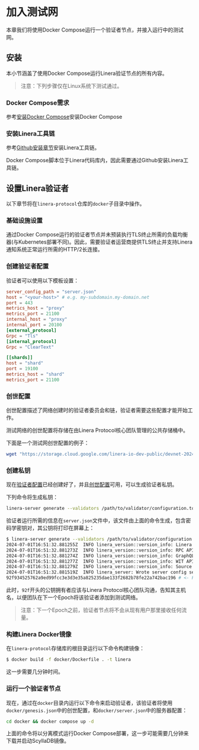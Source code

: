 # 加入测试网

本章我们将使用Docker Compose运行一个验证者节点，并接入运行中的测试网。

## 安装

本小节涵盖了使用Docker Compose运行Linera验证节点的所有内容。

> 注意：下列步骤仅在Linux系统下测试通过。

### Docker Compose需求

参考[安装Docker Compose](https://docs.docker.com/compose/install/)安装Docker Compose

### 安装Linera工具链

参考[Github安装章节](../../developers/getting_started/installation.md#installing-from-github)安装Linera工具链。

Docker Compose脚本位于Linera代码库内，因此需要通过Github安装Linera工具链。

## 设置Linera验证者

以下章节将在`linera-protocol`仓库的`docker`子目录中操作。

### 基础设施设置

通过Docker Compose运行的验证者节点并未预装执行TLS终止所需的负载均衡器(与Kubernetes部署不同)。因此，需要验证者运营商提供TLS终止并支持Linera通知系统正常运行所需的HTTP/2长连接。

### 创建验证者配置

验证者可以使用以下模板设置：

```toml
server_config_path = "server.json"
host = "<your-host>" # e.g. my-subdomain.my-domain.net
port = 443
metrics_host = "proxy"
metrics_port = 21100
internal_host = "proxy"
internal_port = 20100
[external_protocol]
Grpc = "Tls"
[internal_protocol]
Grpc = "ClearText"

[[shards]]
host = "shard"
port = 19100
metrics_host = "shard"
metrics_port = 21100

```

### 创世配置

创世配置描述了网络创建时的验证者委员会和链，验证者需要这些配置才能开始工作。

测试网络的创世配置将存储在由Linera Protocol核心团队管理的公共存储桶中。

下面是一个测试网创世配置的例子：

```bash
wget "https://storage.cloud.google.com/linera-io-dev-public/devnet-2024-05-07/genesis.json"
```

### 创建私钥

现在[验证者配置](joining.md#creating-your-validator-configuration)已经创建好了，并且[创世配置](joining.md#genesis-configuration)可用，可以生成验证者私钥。

下列命令将生成私钥：

```bash
linera-server generate --validators /path/to/validator/configuration.toml
```

验证者运行所需的信息在`server.json`文件中，该文件由上面的命令生成，包含密码学密钥对，其公钥将打印在屏幕上：

```bash
$ linera-server generate --validators /path/to/validator/configuration.toml
2024-07-01T16:51:32.881255Z  INFO linera_version::version_info: Linera protocol: v0.12.0
2024-07-01T16:51:32.881273Z  INFO linera_version::version_info: RPC API hash: p//G+L8e12ZRwUdWoGHWYvWA/03kO0n6gtgKS4D4Q0o
2024-07-01T16:51:32.881274Z  INFO linera_version::version_info: GraphQL API hash: KcS5z1lEg+L9QjcP99l5vNSc7LfCwnwEsfDvMZGJ/PM
2024-07-01T16:51:32.881277Z  INFO linera_version::version_info: WIT API hash: p//G+L8e12ZRwUdWoGHWYvWA/03kO0n6gtgKS4D4Q0o
2024-07-01T16:51:32.881279Z  INFO linera_version::version_info: Source code: https://github.com/linera-io/linera-protocol/tree/44b3e1ab15 (dirty)
2024-07-01T16:51:32.881519Z  INFO linera_server: Wrote server config server.json
92f934525762a9ed99fcc3e3d3e35a825235dae133f2682b78fe22a742bac196 # <- Public Key
```

此时，`92f`开头的公钥拥有者应该与Linera Protocol核心团队沟通，告知其主机名，以便团队在下一个Epoch将该验证者添加到测试网络。

> 注意：下一个Epoch之前，验证者节点将不会从现有用户那里接收任何流量。

### 构建Linera Docker镜像

在`linera-protocol`存储库的根目录运行以下命令构建镜像：

```bash
$ docker build -f docker/Dockerfile . -t linera
```

这一步需要几分钟时间。

### 运行一个验证者节点

现在，通过在`docker`目录内运行以下命令来启动验证者，该验证者将使用`docker/genesis.json`中的创世配置，和`docker/server.json`中的服务器配置：

```bash
cd docker && docker compose up -d
```

上面的命令将以分离模式运行Docker Compose部署，这一步可能需要几分钟来下载并启动ScyllaDB镜像。
